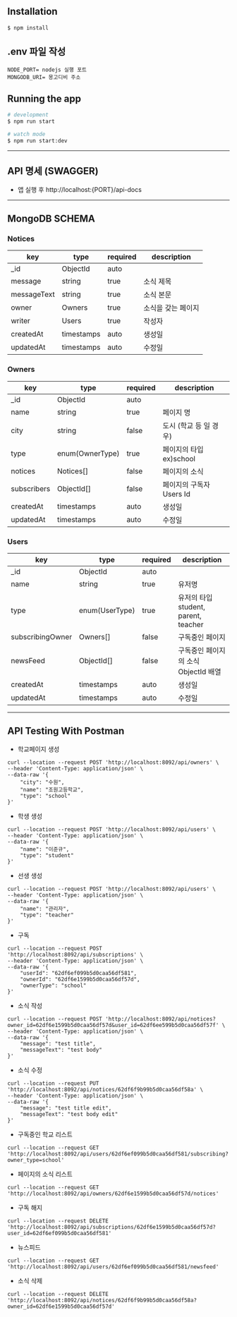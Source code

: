 ## Installation

```bash
$ npm install
```

## .env 파일 작성

```
NODE_PORT= nodejs 실행 포트
MONGODB_URI= 몽고디비 주소
```

## Running the app

```bash
# development
$ npm run start

# watch mode
$ npm run start:dev
```

---

## API 명세 (SWAGGER)

- 앱 실행 후 http://localhost:{PORT}/api-docs

---

## MongoDB SCHEMA

### Notices

| key         | type       | required | description        |
| ----------- | ---------- | -------- | ------------------ |
| \_id        | ObjectId   | auto     |
| message     | string     | true     | 소식 제목          |
| messageText | string     | true     | 소식 본문          |
| owner       | Owners     | true     | 소식을 갖는 페이지 |
| writer      | Users      | true     | 작성자             |
| createdAt   | timestamps | auto     | 생성일             |
| updatedAt   | timestamps | auto     | 수정일             |

### Owners

| key         | type            | required | description              |
| ----------- | --------------- | -------- | ------------------------ |
| \_id        | ObjectId        | auto     |
| name        | string          | true     | 페이지 명                |
| city        | string          | false    | 도시 (학교 등 일 경우)   |
| type        | enum(OwnerType) | true     | 페이지의 타입 ex)school  |
| notices     | Notices[]       | false    | 페이지의 소식            |
| subscribers | ObjectId[]      | false    | 페이지의 구독자 Users Id |
| createdAt   | timestamps      | auto     | 생성일                   |
| updatedAt   | timestamps      | auto     | 수정일                   |

### Users

| key              | type           | required | description                          |
| ---------------- | -------------- | -------- | ------------------------------------ |
| \_id             | ObjectId       | auto     |
| name             | string         | true     | 유저명                               |
| type             | enum(UserType) | true     | 유저의 타입 student, parent, teacher |
| subscribingOwner | Owners[]       | false    | 구독중인 페이지                      |
| newsFeed         | ObjectId[]     | false    | 구독중인 페이지의 소식 ObjectId 배열 |
| createdAt        | timestamps     | auto     | 생성일                               |
| updatedAt        | timestamps     | auto     | 수정일                               |

---

## API Testing With Postman

- 학교페이지 생성

```curl
curl --location --request POST 'http://localhost:8092/api/owners' \
--header 'Content-Type: application/json' \
--data-raw '{
    "city": "수원",
    "name": "조원고등학교",
    "type": "school"
}'
```

- 학생 생성

```curl
curl --location --request POST 'http://localhost:8092/api/users' \
--header 'Content-Type: application/json' \
--data-raw '{
    "name": "이준규",
    "type": "student"
}'
```

- 선생 생성

```curl
curl --location --request POST 'http://localhost:8092/api/users' \
--header 'Content-Type: application/json' \
--data-raw '{
    "name": "관리자",
    "type": "teacher"
}'
```

- 구독

```curl
curl --location --request POST 'http://localhost:8092/api/subscriptions' \
--header 'Content-Type: application/json' \
--data-raw '{
    "userId": "62df6ef099b5d0caa56df581",
    "ownerId": "62df6e1599b5d0caa56df57d",
    "ownerType": "school"
}'
```

- 소식 작성

```curl
curl --location --request POST 'http://localhost:8092/api/notices?owner_id=62df6e1599b5d0caa56df57d&user_id=62df6ee599b5d0caa56df57f' \
--header 'Content-Type: application/json' \
--data-raw '{
    "message": "test title",
    "messageText": "test body"
}'
```

- 소식 수정

```curl
curl --location --request PUT 'http://localhost:8092/api/notices/62df6f9b99b5d0caa56df58a' \
--header 'Content-Type: application/json' \
--data-raw '{
    "message": "test title edit",
    "messageText": "test body edit"
}'
```

- 구독중인 학교 리스트

```curl
curl --location --request GET 'http://localhost:8092/api/users/62df6ef099b5d0caa56df581/subscribing?owner_type=school'
```

- 페이지의 소식 리스트

```curl
curl --location --request GET 'http://localhost:8092/api/owners/62df6e1599b5d0caa56df57d/notices'
```

- 구독 해지

```curl
curl --location --request DELETE 'http://localhost:8092/api/subscriptions/62df6e1599b5d0caa56df57d?user_id=62df6ef099b5d0caa56df581'
```

- 뉴스피드

```curl
curl --location --request GET 'http://localhost:8092/api/users/62df6ef099b5d0caa56df581/newsfeed'
```

- 소식 삭제

```curl
curl --location --request DELETE 'http://localhost:8092/api/notices/62df6f9b99b5d0caa56df58a?owner_id=62df6e1599b5d0caa56df57d'
```
